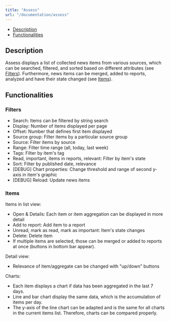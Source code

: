 ```yaml
---
title: "Assess"
url: "/documentation/assess"
---
```


* [Description](#description)
* [Functionalities](#functionalities)


## Description
Assess displays a list of collected news items from various sources, which can be searched, filtered, and sorted based on different attributes (see [Filters](#filters)). Furthermore, news items can be merged, added to reports, analyzed and have their state changed  (see [Items](#items)).

## Functionalities
### Filters
* Search: Items can be filtered by string search
* Display: Number of items displayed per page 
* Offset: Number that defines first item displayed
* Source group: Filter items by a particular source group
* Source: Filter items by source 
* Range: Filter time range (all, today, last week)
* Tags: Filter by item's tag
* Read, important, items in reports, relevant: Filter by item's state
* Sort: Filter by published date, relevance
* [DEBUG] Chart properties: Change threshold and range of second y-axis in item's graphic
* [DEBUG] Reload: Update news items

### Items
Items in list view:
* Open & Details: Each item or item aggregation can be displayed in more detail
* Add to report: Add item to a report 
* Unread, mark as read, mark as important: Item's state changes
* Delete: Delete item
* If multiple items are selected, those can be merged or added to reports at once (buttons in bottom bar appear).  

Detail view: 
* Relevance of item/aggregate can be changed with "up/down" buttons 

Charts: 
* Each item displays a chart if data has been aggregated in the last 7 days. 
* Line and bar chart display the same data, which is the accumulation of items per day.
* The y-axis of the line chart can be adapted and is the same for all charts in the current items list. Therefore, charts can be compared properly.
